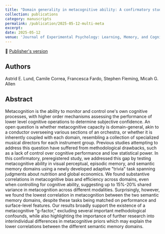 ```yaml
---
title: "Domain generality in metacognitive ability: A confirmatory study across visual perception, memory, and general knowledge"
collection: publications
category: manuscripts
permalink: /publication/2025-05-12-multi-meta
excerpt:
date: 2025-05-12
venue: 'Journal of Experimental Psychology: Learning, Memory, and Cognition'
---
```


<!--more-->

📄 [Publisher's version](https://psycnet.apa.org/record/2026-15472-001) <br>

## Authors
Astrid E. Lund, Camile Correa, Francesca Fardo, Stephen Fleming, Micah G. Allen

## Abstract
Metacognition is the ability to monitor and control one's own cognitive processes, with higher order mechanisms assessing the performance of lower level cognitive operations to determine subjective confidence. An open question is whether metacognitive capacity is domain-general, akin to a conductor overseeing various sections of an orchestra, or whether it is inherently coupled with each domain, resembling a collection of specialized musical directors for each instrument group. Previous studies attempting to address this question have suffered from methodological drawbacks, such as a lack of control over cognitive performance and low statistical power. In this confirmatory, preregistered study, we addressed this gap by testing metacognitive ability in visual perceptual, episodic memory, and semantic memory domains using a newly developed adaptive "trivia" task spanning judgments about nutrition and global economics. We found substantive correlations in metacognitive bias and efficiency across domains, even when controlling for cognitive ability, suggesting up to 15%-20% shared variance in metacognition across different modalities. Surprisingly, however, we found the lowest correlation in metacognition between the two semantic memory domains, despite these tasks being matched on performance and surface-level features. Our results broadly support the existence of a metacognitive "g-factor," excluding several important methodological confounds, while also highlighting the importance of further research into interindividual differences in metacognitive priors which may explain the lower correlations between the different semantic memory domains.